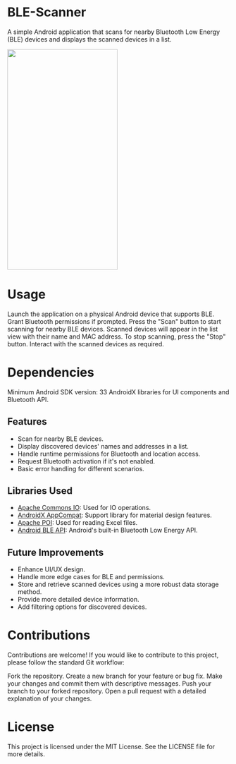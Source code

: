 # BLE-Scanner

A simple Android application that scans for nearby Bluetooth Low Energy (BLE) devices and displays the scanned devices in a list.


<img  src="https://github.com/yesiamrajeev/BLE-Scanner/assets/125568812/c9d01894-15e4-4b34-8510-cb4c2abef363" width="250" height="500">

# Usage
Launch the application on a physical Android device that supports BLE.
Grant Bluetooth permissions if prompted.
Press the "Scan" button to start scanning for nearby BLE devices.
Scanned devices will appear in the list view with their name and MAC address.
To stop scanning, press the "Stop" button.
Interact with the scanned devices as required.
# Dependencies
Minimum Android SDK version: 33
AndroidX libraries for UI components and Bluetooth API.

## Features

- Scan for nearby BLE devices.
- Display discovered devices' names and addresses in a list.
- Handle runtime permissions for Bluetooth and location access.
- Request Bluetooth activation if it's not enabled.
- Basic error handling for different scenarios.
## Libraries Used

- [Apache Commons IO](https://commons.apache.org/proper/commons-io/): Used for IO operations.
- [AndroidX AppCompat](https://developer.android.com/jetpack/androidx/releases/appcompat): Support library for material design features.
- [Apache POI](https://poi.apache.org/): Used for reading Excel files.
- [Android BLE API](https://developer.android.com/guide/topics/connectivity/bluetooth-le): Android's built-in Bluetooth Low Energy API.

## Future Improvements

- Enhance UI/UX design.
- Handle more edge cases for BLE and permissions.
- Store and retrieve scanned devices using a more robust data storage method.
- Provide more detailed device information.
- Add filtering options for discovered devices.

# Contributions
Contributions are welcome! If you would like to contribute to this project, please follow the standard Git workflow:

Fork the repository.
Create a new branch for your feature or bug fix.
Make your changes and commit them with descriptive messages.
Push your branch to your forked repository.
Open a pull request with a detailed explanation of your changes.

# License 
This project is licensed under the MIT License. See the LICENSE file for more details.
